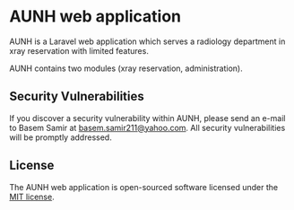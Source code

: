 # AUNH web application

AUNH is a Laravel web application which serves a radiology department in xray reservation with limited features.

AUNH contains two modules (xray reservation, administration).

## Security Vulnerabilities

If you discover a security vulnerability within AUNH, please send an e-mail to Basem Samir at basem.samir211@yahoo.com. All security vulnerabilities will be promptly addressed.

## License

The AUNH web application is open-sourced software licensed under the [MIT license](http://opensource.org/licenses/MIT).

